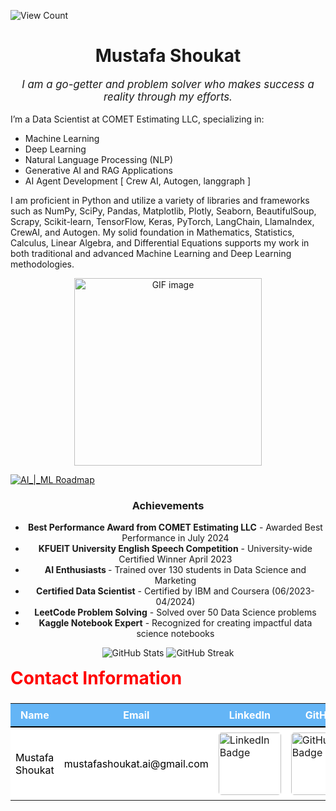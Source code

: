 ![View Count](https://komarev.com/ghpvc/?username=Mustafa-Shoukat1&color=blue)

<h1 align="center">Mustafa Shoukat</h1>

  <p align="center" style="font-size: 1.2em; font-style: italic;">
  I am a go-getter and problem solver who makes success a reality through my efforts.
</p>


  I’m a Data Scientist at COMET Estimating LLC, specializing in:
</p>
<ul>
  <li>Machine Learning</li>
  <li>Deep Learning</li>
  <li>Natural Language Processing (NLP)</li>
  <li>Generative AI and RAG Applications</li>
  <li>AI Agent Development [ Crew AI, Autogen, langgraph ]</li>
</ul>
<p>
  I am proficient in Python and utilize a variety of libraries and frameworks such as NumPy, SciPy, Pandas, Matplotlib, Plotly, Seaborn, BeautifulSoup, Scrapy, Scikit-learn, TensorFlow, Keras, PyTorch, LangChain, LlamaIndex, CrewAI, and Autogen. My solid foundation in Mathematics, Statistics, Calculus, Linear Algebra, and Differential Equations supports my work in both traditional and advanced Machine Learning and Deep Learning methodologies.
</p>

<p align="center">
  <img src="https://th.bing.com/th/id/R.23b8ca23938cdddef47d5c1a63efccc5?rik=qw1BV30irxq%2bpQ&pid=ImgRaw&r=0" width="300" alt="GIF image">
</p>

[![AI_|_ML Roadmap](https://img.shields.io/badge/ML-Roadmap-blue)](https://github.com/Mustafa-Shoukat1/My-AI-and-Data-Science-Journey-Personal-Roadmaps-of-AI-ML-DS/edit/main/Data%20Scientist_%7C_Machine_Learning_Engineer_Roadmap.md)


<h3 align="center">Achievements</h3>
<div align="center">
  <ul>
    <li><strong>Best Performance Award from COMET Estimating LLC</strong> - Awarded Best Performance in July 2024</li>
    <li><strong>KFUEIT University English Speech Competition</strong> - University-wide Certified Winner April 2023</li>
    <li><strong>AI Enthusiasts </strong> - Trained over 130 students in Data Science and Marketing</li>
    <li><strong>Certified Data Scientist</strong> - Certified by IBM and Coursera (06/2023-04/2024)</li>
    <li><strong>LeetCode Problem Solving</strong> - Solved over 50 Data Science problems</li>
    <li><strong>Kaggle Notebook Expert</strong> - Recognized for creating impactful data science notebooks</li>
  </ul>
</div>


<p align="center">
  <img src="https://github-readme-stats.vercel.app/api?username=mustafa-shoukat1&show_icons=true&locale=en" alt="GitHub Stats" />
  <img src="https://github-readme-streak-stats.herokuapp.com/?user=mustafa-shoukat1&" alt="GitHub Streak" />
</p>


<h2 style="color: red; margin-top: 15px; font-size: 28px;">Contact Information</h2>
<table style="width: 100%; margin-top: 15px; border-collapse: collapse;">
    <tr style="background-color: #64B5F6; color: #ffffff;">
        <th style="padding: 8px; border-bottom: 2px solid #000000;">Name</th>
        <th style="padding: 8px; border-bottom: 2px solid #000000;">Email</th>
        <th style="padding: 8px; border-bottom: 2px solid #000000;">LinkedIn</th>
        <th style="padding: 8px; border-bottom: 2px solid #000000;">GitHub</th>
        <th style="padding: 8px; border-bottom: 2px solid #000000;">Kaggle</th>
        <th style="padding: 8px; border-bottom: 2px solid #000000;">LeetCode</th>
    </tr>
    <tr style="background-color: #FFFFFF; color: #000000;">
        <td style="padding: 8px;">Mustafa Shoukat</td>
        <td style="padding: 8px;">mustafashoukat.ai@gmail.com</td>
        <td style="padding: 8px;">
            <a href="https://www.linkedin.com/in/mustafashoukat/" target="_blank">
                <img src="https://img.shields.io/badge/LinkedIn-0e76a8.svg?style=for-the-badge&logo=LinkedIn&logoColor=white" alt="LinkedIn Badge" style="border-radius: 5px; width: 100px;">
            </a>
        </td>
        <td style="padding: 8px;">
            <a href="https://github.com/Mustafa-Shoukat1" target="_blank">
                <img src="https://img.shields.io/badge/GitHub-171515.svg?style=for-the-badge&logo=GitHub&logoColor=white" alt="GitHub Badge" style="border-radius: 5px; width: 100px;">
            </a>
        </td>
        <td style="padding: 8px;">
            <a href="https://www.kaggle.com/mustafashoukat" target="_blank">
                <img src="https://img.shields.io/badge/Kaggle-20beff.svg?style=for-the-badge&logo=Kaggle&logoColor=white" alt="Kaggle Badge" style="border-radius: 5px; width: 100px;">
            </a>
        </td>
        <td style="padding: 8px;">
            <a href="https://leetcode.com/mustafashoukat/" target="_blank">
                <img src="https://img.shields.io/badge/LeetCode-FFA116.svg?style=for-the-badge&logo=LeetCode&logoColor=white" alt="LeetCode Badge" style="border-radius: 5px; width: 100px;">
            </a>
        </td>
    </tr>
</table>
